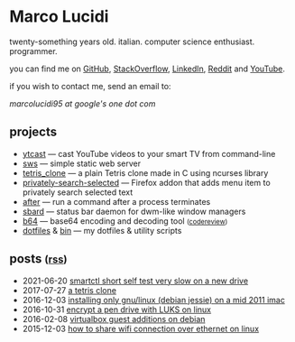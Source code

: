 Marco Lucidi
============

twenty-something years old. italian. computer science enthusiast. programmer.

you can find me on [GitHub][1], [StackOverflow][2], [LinkedIn][3], [Reddit][4]
and [YouTube][5].

if you wish to contact me, send an email to:

*marcolucidi95 at google's one dot com*

[1]: https://github.com/MarcoLucidi01
[2]: https://stackoverflow.com/users/13527856
[3]: https://linkedin.com/in/marcolucidi01
[4]: https://www.reddit.com/user/ml01
[5]: https://www.youtube.com/channel/UCshwKTbEEolwmZkwpgI2EOA

projects
--------

- [ytcast][6] — cast YouTube videos to your smart TV from command-line
- [sws][7] — simple static web server
- [tetris_clone][8] — a plain Tetris clone made in C using ncurses library
- [privately-search-selected][9] — Firefox addon that adds menu item to privately search selected text
- [after][10] — run a command after a process terminates
- [sbard][11] — status bar daemon for dwm-like window managers
- [b64][12] — base64 encoding and decoding tool <small>([codereview][13])</small>
- [dotfiles][14] & [bin][15] — my dotfiles & utility scripts

[6]: https://github.com/MarcoLucidi01/ytcast
[7]: https://github.com/MarcoLucidi01/sws
[8]: https://github.com/MarcoLucidi01/tetris_clone
[9]: https://github.com/MarcoLucidi01/privately-search-selected
[10]: https://github.com/MarcoLucidi01/after
[11]: https://github.com/MarcoLucidi01/sbard
[12]: https://github.com/MarcoLucidi01/b64
[13]: https://codereview.stackexchange.com/questions/232103/base64-encoding-and-decoding-tool
[14]: https://github.com/MarcoLucidi01/dotfiles
[15]: https://github.com/MarcoLucidi01/bin

posts <small>([rss](rss.xml))</small>
-------------------------------------

- 2021-06-20 [smartctl short self test very slow on a new drive](posts/smartctl-short-self-test-very-slow-on-a-new-drive.md)
- 2017-07-27 [a tetris clone](posts/a-tetris-clone.md)
- 2016-12-03 [installing only gnu/linux (debian jessie) on a mid 2011 imac](posts/installing-only-gnu-linux-debian-jessie-on-a-mid-2011-imac.md)
- 2016-10-31 [encrypt a pen drive with LUKS on linux](posts/encrypt-a-pen-drive-with-LUKS-on-linux.md)
- 2016-02-08 [virtualbox guest additions on debian](posts/virtualbox-guest-additions-on-debian.md)
- 2015-12-03 [how to share wifi connection over ethernet on linux](posts/how-to-share-wifi-connection-over-ethernet-on-linux.md)
